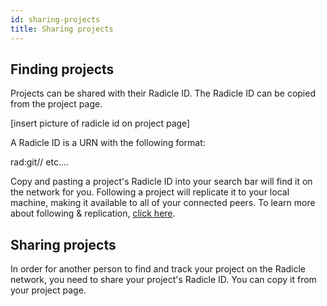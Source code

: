 ```yaml
---
id: sharing-projects
title: Sharing projects
---
```


## Finding projects

Projects can be shared with their Radicle ID. The Radicle ID can be copied from
the project page.

[insert picture of radicle id on project page]

A Radicle ID is a URN with the following format:

rad:git// etc....

Copy and pasting a project's Radicle ID into your search bar will find it on
the network for you. Following a project will replicate it to your local
machine, making it available to all of your connected peers. To learn more
about following & replication, [click here][un].

## Sharing projects

In order for another person to find and track your project on the Radicle network, you need to share your project's Radicle ID. You can copy it from your project page. 

[fa]: understanding-radicle/faq.md
[ma]: understanding-radicle/glossary.md/#maintainer
[pr]: understanding-radicle/glossary.md/#project
[un]: understanding-radicle/how-it-works.md

[ri]: /img/radicle-id.png
